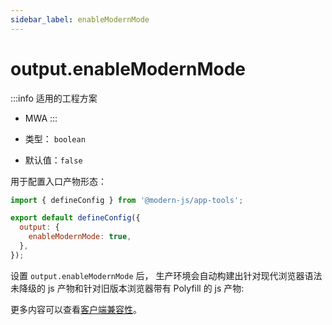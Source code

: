 ```yaml
---
sidebar_label: enableModernMode
---
```


# output.enableModernMode

:::info 适用的工程方案
* MWA
:::

* 类型： `boolean`
* 默认值：`false`

用于配置入口产物形态：

```js title="modern.config.js"
import { defineConfig } from '@modern-js/app-tools';

export default defineConfig({
  output: {
    enableModernMode: true,
  },
});
```

设置 `output.enableModernMode` 后， 生产环境会自动构建出针对现代浏览器语法未降级的 js 产物和针对旧版本浏览器带有 Polyfill 的 js 产物:

更多内容可以查看[客户端兼容性](/docs/guides/usages/compatibility)。
